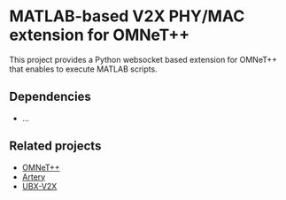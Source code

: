 # MATLAB-based V2X PHY/MAC extension for OMNeT++

This project provides a Python websocket based extension for OMNeT++ that enables to execute MATLAB scripts.

## Dependencies
* ...

## Related projects
* [OMNeT++](https://omnetpp.org/)
* [Artery](https://omnetpp.org/download-items/Artery.html)
* [UBX-V2X](https://github.com/u-blox/ubx-v2x)
